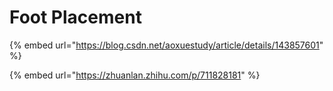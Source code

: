 # Foot Placement

{% embed url="https://blog.csdn.net/aoxuestudy/article/details/143857601" %}

{% embed url="https://zhuanlan.zhihu.com/p/711828181" %}
